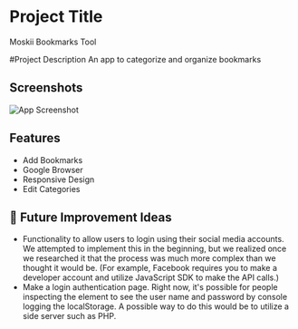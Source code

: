 # Project Title

Moskii Bookmarks Tool

#Project Description
An app to categorize and organize bookmarks

## Screenshots

![App Screenshot](http://hanselreynoso.com/wp-content/uploads/2022/04/app-screenshot.png)

## Features

- Add Bookmarks
- Google Browser
- Responsive Design
- Edit Categories

## 🚀 Future Improvement Ideas

- Functionality to allow users to login using their social media accounts. We attempted to implement this in the beginning, but we realized once we researched it that the process was much more complex than we thought it would be. (For example, Facebook requires you to make a developer account and utilize JavaScript SDK to make the API calls.)
- Make a login authentication page. Right now, it's possible for people inspecting the element to see the user name and password by console logging the localStorage. A possible way to do this would be to utilize a side server such as PHP. 